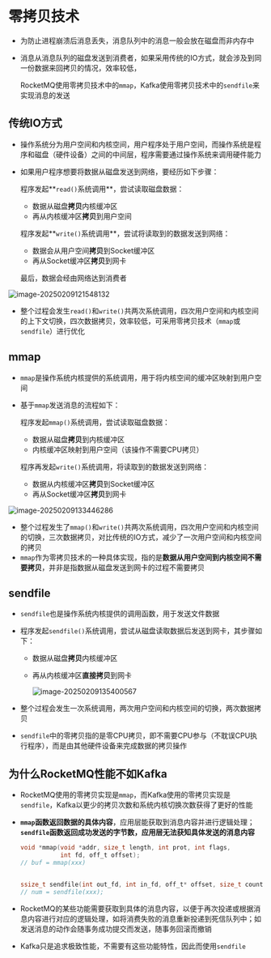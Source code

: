 # 零拷贝技术

- 为防止进程崩溃后消息丢失，消息队列中的消息一般会放在磁盘而非内存中

- 消息从消息队列的磁盘发送到消费者，如果采用传统的IO方式，就会涉及到同一份数据来回拷贝的情况，效率较低，

  RocketMQ使用零拷贝技术中的`mmap`，Kafka使用零拷贝技术中的`sendfile`来实现消息的发送

## 传统IO方式

- 操作系统分为用户空间和内核空间，用户程序处于用户空间，而操作系统是程序和磁盘（硬件设备）之间的中间层，程序需要通过操作系统来调用硬件能力

- 如果用户程序想要将数据从磁盘发送到网络，要经历如下步骤：

  程序发起**`read()`系统调用**，尝试读取磁盘数据：

  - 数据从磁盘**拷贝**内核缓冲区
  - 再从内核缓冲区**拷贝**到用户空间

  程序发起**`write()`系统调用**，尝试将读取到的数据发送到网络：

  - 数据会从用户空间**拷贝**到Socket缓冲区
  - 再从Socket缓冲区**拷贝**到网卡

  最后，数据会经由网络达到消费者

![image-20250209121548132](C:\Users\xyl\AppData\Roaming\Typora\typora-user-images\image-20250209121548132.png)

- 整个过程会发生`read()`和`write()`共两次系统调用，四次用户空间和内核空间的上下文切换，四次数据拷贝，效率较低，可采用零拷贝技术（`mmap`或`sendfile`）进行优化

## mmap

- `mmap`是操作系统内核提供的系统调用，用于将内核空间的缓冲区映射到用户空间

- 基于`mmap`发送消息的流程如下：

  程序发起`mmap()`系统调用，尝试读取磁盘数据：

  - 数据从磁盘**拷贝**到内核缓冲区
  - 内核缓冲区映射到用户空间（该操作不需要CPU拷贝）

  程序再发起`write()`系统调用，将读取到的数据发送到网络：

  - 数据从内核缓冲区**拷贝**到Socket缓冲区
  - 再从Socket缓冲区**拷贝**到网卡

![image-20250209133446286](C:\Users\xyl\AppData\Roaming\Typora\typora-user-images\image-20250209133446286.png)

- 整个过程发生了`mmap()`和`write()`共两次系统调用，四次用户空间和内核空间的切换，三次数据拷贝，对比传统的IO方式，减少了一次用户空间和内核空间的拷贝
- `mmap`作为零拷贝技术的一种具体实现，指的是**数据从用户空间到内核空间不需要拷贝**，并非是指数据从磁盘发送到网卡的过程不需要拷贝

## sendfile

- `sendfile`也是操作系统内核提供的调用函数，用于发送文件数据

- 程序发起`sendfile()`系统调用，尝试从磁盘读取数据后发送到网卡，其步骤如下：

  - 数据从磁盘**拷贝**内核缓冲区

  - 再从内核缓冲区**直接拷贝**到网卡

    ![image-20250209135400567](C:\Users\xyl\AppData\Roaming\Typora\typora-user-images\image-20250209135400567.png)

- 整个过程会发生一次系统调用，两次用户空间和内核空间的切换，两次数据拷贝

- `sendfile`中的零拷贝指的是零CPU拷贝，即不需要CPU参与（不耽误CPU执行程序），而是由其他硬件设备来完成数据的拷贝操作



## 为什么RocketMQ性能不如Kafka

- RocketMQ使用的零拷贝实现是`mmap`，而Kafka使用的零拷贝实现是`sendfile`，Kafka以更少的拷贝次数和系统内核切换次数获得了更好的性能

- **`mmap`函数返回数据的具体内容**，应用层能获取到消息内容并进行逻辑处理；**`sendfile`函数返回成功发送的字节数，应用层无法获知具体发送的消息内容**

  ```c
  void *mmap(void *addr, size_t length, int prot, int flags,
             int fd, off_t offset);
  // buf = mmap(xxx)
  
  
  ssize_t sendfile(int out_fd, int in_fd, off_t* offset, size_t count);
  // num = sendfile(xxx);
  ```

- RocketMQ的某些功能需要获取到具体的消息内容，以便于再次投递或根据消息内容进行对应的逻辑处理，如将消费失败的消息重新投递到死信队列中；如发送消息的动作会随事务成功提交而发送，随事务回滚而撤销

- Kafka只是追求极致性能，不需要有这些功能特性，因此而使用`sendfile`

  